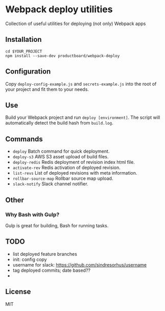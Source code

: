 # Webpack deploy utilities
Collection of useful utilities for deploying (not only) Webpack apps

## Installation
```
cd $YOUR_PROJECT
npm install --save-dev productboard/webpack-deploy
````

## Configuration
Copy `deploy-config-example.js` and `secrets-example.js` into the root of your
project and fit them to your needs.

## Use
Build your Webpack project and run `deploy [environment]`.
The script will automatically detect the build hash from `build.log`.

## Commands
- `deploy`
Batch command for quick deployment.
- `deploy-s3`
AWS S3 asset upload of build files.
- `deploy-redis`
Redis deployment of revision index html file.
- `activate-rev`
Redis activation of deployed revision.
- `list-revs`
List of deployed revisions with meta information.
- `rollbar-source-map`
Rollbar source map upload.
- `slack-notify`
Slack channel notifier.

## Other

### Why Bash with Gulp?
Gulp is great for building, Bash for running tasks.

## TODO
- list deployed feature branches
- init: config copy
- username for slack: https://github.com/sindresorhus/username
- tag deployed commits; date based??
- 
## License
MIT
